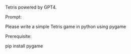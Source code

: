 Tetris powered by GPT4.

Prompt:

Please write a simple Tetris game in python using pygame

Prerequisite:

pip install pygame